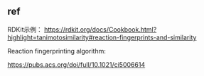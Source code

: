 
## ref

RDKit示例：
https://rdkit.org/docs/Cookbook.html?highlight=tanimotosimilarity#reaction-fingerprints-and-similarity

Reaction fingerprinting algorithm:

https://pubs.acs.org/doi/full/10.1021/ci5006614